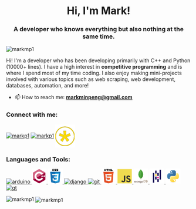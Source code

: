 <h1 align="center">Hi, I'm Mark!</h1>
<h3 align="center">A developer who knows everything but also nothing at the same time.</h3>



<p align="left"> <img src="https://komarev.com/ghpvc/?username=markmp1&label=Visits&color=f01aff&style=flat" alt="markmp1" /> </p>

<p>Hi! I'm a developer who has been developing primarily with C++ and Python (10000+ lines). I have a high interest in <strong>competitive programming</strong> and is where I spend most of my time coding. I also enjoy making mini-projects involved with various topics such as web scraping, web development, databases, automation, and more!</p>

- 📫 How to reach me: **markminpeng@gmail.com**


<h3 align="left">Connect with me:</h3>
<p align="left">
<a href="https://codeforces.com/profile/markp1" target="blank"><img align="center" src="https://raw.githubusercontent.com/rahuldkjain/github-profile-readme-generator/master/src/images/icons/Social/codeforces.svg" alt="markp1" height="30" width="40" /></a>
<a href="https://www.leetcode.com/markp1" target="blank"><img align="center" src="https://raw.githubusercontent.com/rahuldkjain/github-profile-readme-generator/master/src/images/icons/Social/leet-code.svg" alt="markp1" height="30" width="40" /></a>
<a href="https://www.dmoj.ca/user/markp1" target="blank"><img align="center" src="dmoj.svg"></a>
</p>
<h3 align="left">Languages and Tools:</h3>
<p align="left"> <a href="https://www.arduino.cc/" target="_blank" rel="noreferrer"> <img src="https://cdn.worldvectorlogo.com/logos/arduino-1.svg" alt="arduino" width="40" height="40"/> </a> <a href="https://www.w3schools.com/cpp/" target="_blank" rel="noreferrer"> <img src="https://raw.githubusercontent.com/devicons/devicon/master/icons/cplusplus/cplusplus-original.svg" alt="cplusplus" width="40" height="40"/> </a> <a href="https://www.w3schools.com/css/" target="_blank" rel="noreferrer"> <img src="https://raw.githubusercontent.com/devicons/devicon/master/icons/css3/css3-original-wordmark.svg" alt="css3" width="40" height="40"/> </a> <a href="https://www.djangoproject.com/" target="_blank" rel="noreferrer"> <img src="https://git.svarun.dev/devicons/devicon/raw/commit/979d8657c540c067597ba88faccd740f3901bacc/icons/django/django-original.svg" alt="django" width="40" height="40"/> </a> <a href="https://git-scm.com/" target="_blank" rel="noreferrer"> <img src="https://www.vectorlogo.zone/logos/git-scm/git-scm-icon.svg" alt="git" width="40" height="40"/> </a> <a href="https://www.w3.org/html/" target="_blank" rel="noreferrer"> <img src="https://raw.githubusercontent.com/devicons/devicon/master/icons/html5/html5-original-wordmark.svg" alt="html5" width="40" height="40"/> </a> <a href="https://developer.mozilla.org/en-US/docs/Web/JavaScript" target="_blank" rel="noreferrer"> <img src="https://raw.githubusercontent.com/devicons/devicon/master/icons/javascript/javascript-original.svg" alt="javascript" width="40" height="40"/> </a> <a href="https://www.mongodb.com/" target="_blank" rel="noreferrer"> <img src="https://raw.githubusercontent.com/devicons/devicon/master/icons/mongodb/mongodb-original-wordmark.svg" alt="mongodb" width="40" height="40"/> </a> <a href="https://pandas.pydata.org/" target="_blank" rel="noreferrer"> <img src="https://raw.githubusercontent.com/devicons/devicon/2ae2a900d2f041da66e950e4d48052658d850630/icons/pandas/pandas-original.svg" alt="pandas" width="40" height="40"/> </a> <a href="https://www.python.org" target="_blank" rel="noreferrer"> <img src="https://raw.githubusercontent.com/devicons/devicon/master/icons/python/python-original.svg" alt="python" width="40" height="40"/> </a> <a href="https://www.qt.io/" target="_blank" rel="noreferrer"> <img src="https://upload.wikimedia.org/wikipedia/commons/0/0b/Qt_logo_2016.svg" alt="qt" width="40" height="40"/> </a> </p>

<p><img align="left" src="https://github-readme-stats.vercel.app/api/top-langs?username=markmp1&show_icons=true&theme=dark&locale=en&layout=compact" alt="markmp1" /></p>

<p>&nbsp;<img align="center" src="https://github-readme-stats.vercel.app/api?username=markmp1&show_icons=true&theme=dark&locale=en" alt="markmp1" /></p>
